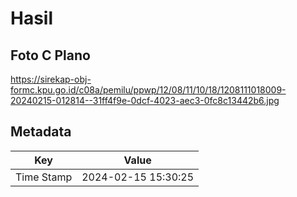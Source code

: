 # Hasil

## Foto C Plano

https://sirekap-obj-formc.kpu.go.id/c08a/pemilu/ppwp/12/08/11/10/18/1208111018009-20240215-012814--31ff4f9e-0dcf-4023-aec3-0fc8c13442b6.jpg


## Metadata

| Key        | Value               |
| ---------- | ------------------- |
| Time Stamp | 2024-02-15 15:30:25 |



